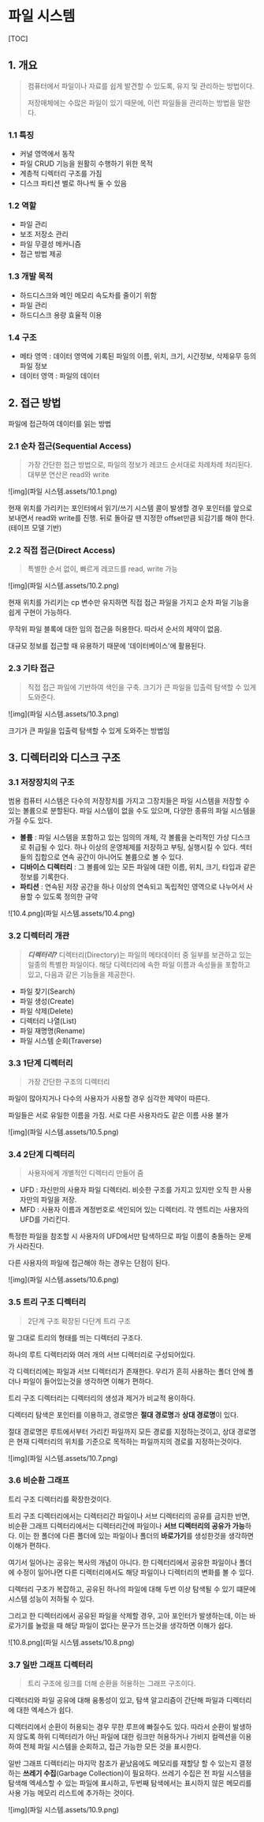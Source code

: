 # 파일 시스템

[TOC]



## 1. 개요

> 컴퓨터에서 파일이나 자료를 쉽게 발견할 수 있도록, 유지 및 관리하는 방법이다.
>
> 저장매체에는 수많은 파일이 있기 때문에, 이런 파일들을 관리하는 방법을 말한다.

### 1.1 특징

- 커널 영역에서 동작
- 파일 CRUD 기능을 원활히 수행하기 위한 목적
- 계층적 디렉터리 구조를 가짐
- 디스크 파티션 별로 하나씩 둘 수 있음

### 1.2 역할

- 파일 관리
- 보조 저장소 관리
- 파일 무결성 메커니즘
- 접근 방법 제공

### 1.3 개발 목적

- 하드디스크와 메인 메모리 속도차를 줄이기 위함
- 파일 관리
- 하드디스크 용량 효율적 이용

### 1.4 구조

- 메타 영역 : 데이터 영역에 기록된 파일의 이름, 위치, 크기, 시간정보, 삭제유무 등의 파일 정보
- 데이터 영역 : 파일의 데이터



## 2. 접근 방법

파일에 접근하여 데이터를 읽는 방법

### 2.1 순차 접근(Sequential Access)

> 가장 간단한 접근 방법으로, 파일의 정보가 레코드 순서대로 차례차례 처리된다.
> 대부분 연산은 read와 write

![img](파일 시스템.assets/10.1.png)

현재 위치를 가리키는 포인터에서 읽기/쓰기 시스템 콜이 발생할 경우 포인터를 앞으로 보내면서 read와 write를 진행. 뒤로 돌아갈 땐 지정한 offset만큼 되감기를 해야 한다. (테이프 모델 기반)

### 2.2 직접 접근(Direct Access)

> 특별한 순서 없이, 빠르게 레코드를 read, write 가능

![img](파일 시스템.assets/10.2.png)

현재 위치를 가리키는 cp 변수만 유지하면 직접 접근 파일을 가지고 순차 파일 기능을 쉽게 구현이 가능하다. 

무작위 파일 블록에 대한 임의 접근을 허용한다. 따라서 순서의 제약이 없음.

대규모 정보를 접근할 때 유용하기 때문에 '데이터베이스'에 활용된다.



### 2.3 기타 접근

> 직접 접근 파일에 기반하여 색인을 구축. 크기가 큰 파일을 입출력 탐색할 수 있게 도와준다.

![img](파일 시스템.assets/10.3.png)

크기가 큰 파일을 입출력 탐색할 수 있게 도와주는 방법임



## 3. 디렉터리와 디스크 구조

### 3.1 저장장치의 구조

범용 컴퓨터 시스템은 다수의 저장장치를 가지고 그장치들은 파일 시스템을 저장할 수 있는 볼륨으로 분할된다. 파일 시스템이 없을 수도 있으며, 다양한 종류의 파일 시스템을 가질 수도 있다.

- **볼륨** : 파일 시스템을 포함하고 있는 임의의 개체, 각 볼륨을 논리적인 가상 디스크로 취급될 수 있다. 하나 이상의 운영체제를 저장하고 부팅, 실행시킬 수 있다. 섹터들의 집합으로 연속 공간이 아니어도 볼륨으로 볼 수 있다.
- **디바이스 디렉터리** : 그 볼륨에 있는 모든 파일에 대한 이름, 위치, 크기, 타입과 같은 정보를 기록한다.
- **파티션** : 연속된 저장 공간을 하나 이상의 연속되고 독립적인 영역으로 나누어서 사용할 수 있도록 정의한 규약

![10.4.png](파일 시스템.assets/10.4.png)

### 3.2 디렉터리 개관

> ***디렉터리?***
> 디렉터리(Directory)는 파일의 메타데이터 중 일부를 보관하고 있는 일종의 특별한 파일이다. 해당 디렉터리에 속한 파일 이름과 속성들을 포함하고 있고, 다음과 같은 기능들을 제공한다.

- 파일 찾기(Search)
- 파일 생성(Create)
- 파일 삭제(Delete)
- 디렉터리 나열(List)
- 파일 재명명(Rename)
- 파일 시스템 순회(Traverse)

### 3.3 1단계 디렉터리

> 가장 간단한 구조의 디렉터리

파일이 많아지거나 다수의 사용자가 사용할 경우 심각한 제약이 따른다.

파일들은 서로 유일한 이름을 가짐. 서로 다른 사용자라도 같은 이름 사용 불가

![img](파일 시스템.assets/10.5.png)

### 3.4 2단계 디렉터리

> 사용자에게 개별적인 디렉터리 만들어 줌

- UFD : 자신만의 사용자 파일 디렉터리. 비슷한 구조를 가지고 있지만 오직 한 사용자만의 파일을 저장.
- MFD : 사용자 이름과 계정번호로 색인되어 있는 디렉터리. 각 엔트리는 사용자의 UFD를 가리킨다.

특정한 파일을 참조할 시 사용자의 UFD에서만 탐색하므로 파일 이름이 충돌하는 문제가 사라진다.

다른 사용자의 파일에 접근해야 하는 경우는 단점이 된다.

![img](파일 시스템.assets/10.6.png)

### 3.5 트리 구조 디렉터리

> 2단계 구조 확장된 다단계 트리 구조

말 그대로 트리의 형태를 띄는 디렉터리 구조다.

하나의 루트 디렉터리와 여러 개의 서브 디렉터리로 구성되어있다.

각 디렉터리에는 파일과 서브 디렉터리가 존재한다. 우리가 흔히 사용하는 폴더 안에 폴더나 파일이 들어있는것을 생각하면 이해가 편하다.

트리 구조 디렉터리는 디렉터리의 생성과 제거가 비교적 용이하다.

디렉터리 탐색은 포인터를 이용하고, 경로명은 **절대 경로명**과 **상대 경로명**이 있다.

절대 경로명은 루트에서부터 가리킨 파일까지 모든 경로를 지정하는것이고, 상대 경로명은 현재 디렉터리의 위치를 기준으로 목적하는 파일까지의 경로를 지정하는것이다.

![img](파일 시스템.assets/10.7.png)

### 3.6 비순환 그래프

트리 구조 디렉터리를 확장한것이다.

트리 구조 디렉터리에서는 디렉터리간 파일이나 서브 디렉터리의 공유를 금지한 반면, 비순환 그래프 디렉터리에서는 디렉터리간에 파일이나 **서브 디렉터리의 공유가 가능**하다. 이는 한 폴더에 다른 폴더에 있는 파일이나 폴더의 **바로가기**를 생성한것을 생각하면 이해가 편하다.

여기서 일어나는 공유는 복사의 개념이 아니다. 한 디렉터리에서 공유한 파일이나 폴더에 수정이 일어나면 다른 디렉터리에서도 해당 파일이나 디렉터리의 변화를 볼 수 있다.

디렉터리 구조가 복잡하고, 공유된 하나의 파일에 대해 두번 이상 탐색될 수 있기 떄문에 시스템 성능이 저하될 수 있다.

그리고 한 디렉터리에서 공유된 파일을 삭제할 경우, 고아 포인터가 발생하는데, 이는 바로가기를 눌렀을 때 해당 파일이 없다는 문구가 뜨는것을 생각하면 이해가 쉽다. 

![10.8.png](파일 시스템.assets/10.8.png)



### 3.7 일반 그래프 디렉터리

> 트리 구조에 링크를 더해 순환을 허용하는 그래프 구조이다.

디렉터리와 파일 공유에 대해 융통성이 있고, 탐색 알고리즘이 간단해 파일과 디렉터리에 대한 엑세스가 쉽다.

디렉터리에서 순환이 허용되는 경우 무한 루프에 빠질수도 있다. 따라서 순환이 발생하지 않도록 하위 디렉터리가 아닌 파일에 대한 링크만 허용하거나 가비지 컬렉션을 이용하여 전체 파일 시스템을 순회하고, 접근 가능한 모든 것을 표시한다.

일반 그래프 디렉터리는 마지막 참조가 끝났음에도 메모리를 재할당 할 수 있는지 결정하는 **쓰레기 수집**(Garbage Collection)이 필요하다. 쓰레기 수집은 전 파일 시스템을 탐색해 엑세스할 수 있는 파일에 표시하고, 두번째 탐색에서는 표시하지 않은 메모리를 사용 가능 메모리 리스트에 추가하는 것이다.

![img](파일 시스템.assets/10.9.png)